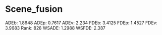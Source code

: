 # Scene_fusion

ADEb: 1.8648
ADEp: 0.7617
ADEv: 2.234
FDEb: 3.4125
FDEp: 1.4527
FDEv: 3.9683
Rank: 828
WSADE: 1.2988
WSFDE: 2.387